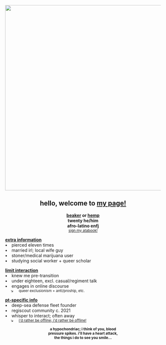 <div align="center">
  <img src="https://files.catbox.moe/s04a42.png"" width="600">
  
## hello, welcome to <ins>my page!</ins>
**<ins>beaker</ins> or <ins>hemp</ins>\
twenty he/him\
afro-latino enfj**\
<sup>[sign my atabook!](https://hempderived.atabook.org)</sup>
</div>

**<ins>extra information</ins>**\
**•**  pierced eleven times\
**•**  married irl; local wife guy\
**•**  stoner/medical marijuana user\
**•**  studying social worker + queer scholar

**<ins>limit interaction</ins>**\
**•**  knew me pre-transition\
**•**  under eighteen, excl. casual/regiment talk\
**•**  engages in online discourse\
<sup>   ↘   queer exclusionism + anti/proship, etc. </sup>

**<ins>pt-specific info</ins>**\
**•**  deep-sea defense fleet founder\
**•**  regiscout community c. 2021\
**•**  whisper to interact; often away\
<sup>   ↘   [i'd rather be offline; i'd rather be offline!](https://youtu.be/PbBbtNtVXG4&t=42)</sup>

<div align="center">
  
<sup>**a hypochondriac; i think of you, blood\
pressure spikes. i'll have a heart attack,\
the things i do to see you smile...**</sup>

</div>
